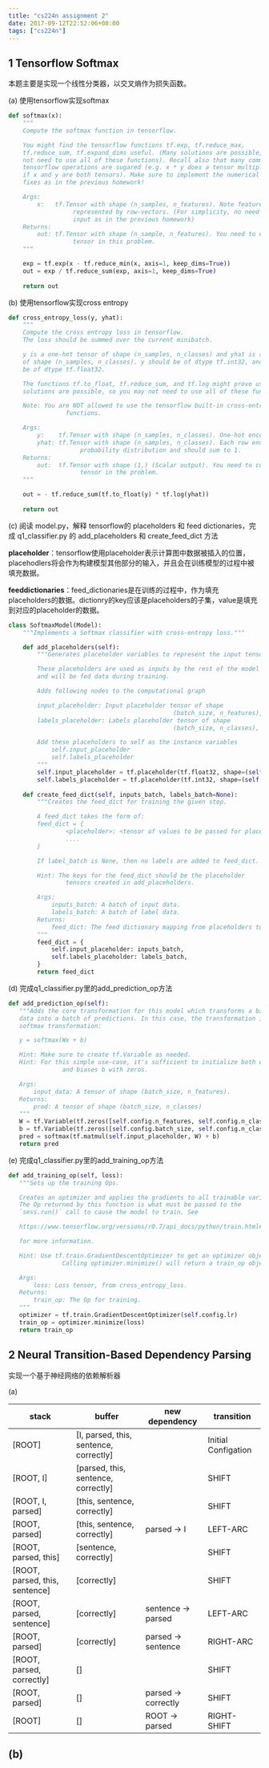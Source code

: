 ```yaml
---
title: "cs224n assignment 2"
date: 2017-09-12T22:52:06+08:00
tags: ["cs224n"]
---
```


## 1 Tensorflow Softmax

本题主要是实现一个线性分类器，以交叉熵作为损失函数。

(a) 使用tensorflow实现softmax

```python
def softmax(x):
    """
    Compute the softmax function in tensorflow.

    You might find the tensorflow functions tf.exp, tf.reduce_max,
    tf.reduce_sum, tf.expand_dims useful. (Many solutions are possible, so you may
    not need to use all of these functions). Recall also that many common
    tensorflow operations are sugared (e.g. x * y does a tensor multiplication
    if x and y are both tensors). Make sure to implement the numerical stability
    fixes as in the previous homework!

    Args:
        x:   tf.Tensor with shape (n_samples, n_features). Note feature vectors are
                  represented by row-vectors. (For simplicity, no need to handle 1-d
                  input as in the previous homework)
    Returns:
        out: tf.Tensor with shape (n_sample, n_features). You need to construct this
                  tensor in this problem.
    """

    exp = tf.exp(x - tf.reduce_min(x, axis=1, keep_dims=True))
    out = exp / tf.reduce_sum(exp, axis=1, keep_dims=True)
    
    return out
```

(b) 使用tensorflow实现cross entropy

```python
def cross_entropy_loss(y, yhat):
    """
    Compute the cross entropy loss in tensorflow.
    The loss should be summed over the current minibatch.

    y is a one-hot tensor of shape (n_samples, n_classes) and yhat is a tensor
    of shape (n_samples, n_classes). y should be of dtype tf.int32, and yhat should
    be of dtype tf.float32.

    The functions tf.to_float, tf.reduce_sum, and tf.log might prove useful. (Many
    solutions are possible, so you may not need to use all of these functions).

    Note: You are NOT allowed to use the tensorflow built-in cross-entropy
                functions.

    Args:
        y:    tf.Tensor with shape (n_samples, n_classes). One-hot encoded.
        yhat: tf.Tensor with shape (n_samples, n_classes). Each row encodes a
                    probability distribution and should sum to 1.
    Returns:
        out:  tf.Tensor with shape (1,) (Scalar output). You need to construct this
                    tensor in the problem.
    """

    out = - tf.reduce_sum(tf.to_float(y) * tf.log(yhat))
    
    return out
```

(c) 阅读 model.py，解释 tensorflow的 placeholders 和 feed dictionaries，完成 q1_classifier.py 的 add_placeholders 和 create_feed_dict 方法

**placeholder**：tensorflow使用placeholder表示计算图中数据被插入的位置，placehodlers将会作为构建模型其他部分的输入，并且会在训练模型的过程中被填充数据。

**feeddictionaries**：feed_dictionaries是在训练的过程中，作为填充placeholders的数据。dictionry的key应该是placeholders的子集，value是填充到对应的placeholder的数据。

```python
class SoftmaxModel(Model):
    """Implements a Softmax classifier with cross-entropy loss."""

    def add_placeholders(self):
        """Generates placeholder variables to represent the input tensors.

        These placeholders are used as inputs by the rest of the model building
        and will be fed data during training.

        Adds following nodes to the computational graph

        input_placeholder: Input placeholder tensor of shape
                                              (batch_size, n_features), type tf.float32
        labels_placeholder: Labels placeholder tensor of shape
                                              (batch_size, n_classes), type tf.int32

        Add these placeholders to self as the instance variables
            self.input_placeholder
            self.labels_placeholder
        """
        self.input_placeholder = tf.placeholder(tf.float32, shape=(self.config.batch_size, self.config.n_features))
        self.labels_placeholder = tf.placeholder(tf.int32, shape=(self.config.batch_size, self.config.n_classes))
        
    def create_feed_dict(self, inputs_batch, labels_batch=None):
        """Creates the feed_dict for training the given step.

        A feed_dict takes the form of:
        feed_dict = {
                <placeholder>: <tensor of values to be passed for placeholder>,
                ....
        }

        If label_batch is None, then no labels are added to feed_dict.

        Hint: The keys for the feed_dict should be the placeholder
                tensors created in add_placeholders.

        Args:
            inputs_batch: A batch of input data.
            labels_batch: A batch of label data.
        Returns:
            feed_dict: The feed dictionary mapping from placeholders to values.
        """
        feed_dict = {
            self.input_placeholder: inputs_batch,
            self.labels_placeholder: labels_batch,
        }
        return feed_dict
```

(d) 完成q1_classifier.py里的add_prediction_op方法

```python
def add_prediction_op(self):
   """Adds the core transformation for this model which transforms a batch of input
   data into a batch of predictions. In this case, the transformation is a linear layer plus a
   softmax transformation:

   y = softmax(Wx + b)

   Hint: Make sure to create tf.Variable as needed.
   Hint: For this simple use-case, it's sufficient to initialize both weights W
               and biases b with zeros.

   Args:
       input_data: A tensor of shape (batch_size, n_features).
   Returns:
       pred: A tensor of shape (batch_size, n_classes)
   """
   W = tf.Variable(tf.zeros([self.config.n_features, self.config.n_classes]))
   b = tf.Variable(tf.zeros([self.config.batch_size, self.config.n_classes]))
   pred = softmax(tf.matmul(self.input_placeholder, W) + b)
   return pred
```

(e) 完成q1_classifier.py里的add_training_op方法

```python
def add_training_op(self, loss):
   """Sets up the training Ops.

   Creates an optimizer and applies the gradients to all trainable variables.
   The Op returned by this function is what must be passed to the
   `sess.run()` call to cause the model to train. See

   https://www.tensorflow.org/versions/r0.7/api_docs/python/train.html#Optimizer

   for more information.

   Hint: Use tf.train.GradientDescentOptimizer to get an optimizer object.
               Calling optimizer.minimize() will return a train_op object.

   Args:
       loss: Loss tensor, from cross_entropy_loss.
   Returns:
       train_op: The Op for training.
   """
   optimizer = tf.train.GradientDescentOptimizer(self.config.lr)
   train_op = optimizer.minimize(loss)
   return train_op
```

## 2 Neural Transition-Based Dependency Parsing

实现一个基于神经网络的依赖解析器

(a) 


| stack                          | buffer                                 | new dependency      | transition          |
| ------------------------------ | -------------------------------------- | ------------------- | ------------------- |
| [ROOT]                         | [I, parsed, this, sentence, correctly] |                     | Initial Configation |
| [ROOT, I]                      | [parsed, this, sentence, correctly]    |                     | SHIFT               |
| [ROOT, I, parsed]              | [this, sentence, correctly]            |                     | SHIFT               |
| [ROOT, parsed]                 | [this, sentence, correctly]            | parsed -> I         | LEFT-ARC            |
| [ROOT, parsed, this]           | [sentence, correctly]                  |                     | SHIFT               |
| [ROOT, parsed, this, sentence] | [correctly]                            |                     | SHIFT               |
| [ROOT, parsed, sentence]       | [correctly]                            | sentence -> parsed  | LEFT-ARC            |
| [ROOT, parsed]                 | [correctly]                            | parsed -> sentence  | RIGHT-ARC           |
| [ROOT, parsed, correctly]      | []                                     |                     | SHIFT               |
| [ROOT, parsed]                 | []                                     | parsed -> correctly | SHIFT               |
| [ROOT]                         | []                                     | ROOT -> parsed      | RIGHT-SHIFT         |


## (b)

